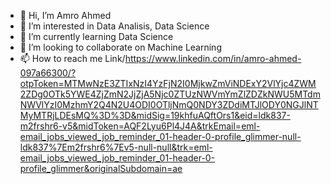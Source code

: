 - 👋 Hi, I’m Amro Ahmed
- 👀 I’m interested in Data Analisis, Data Science
- 🌱 I’m currently learning Data Science
- 💞️ I’m looking to collaborate on Machine Learning
- 📫 How to reach me Link/https://www.linkedin.com/in/amro-ahmed-097a66300/?otpToken=MTMwNzE3ZTIxNzI4YzFjN2I0MjkwZmViNDExY2VlYjc4ZWM2ZDg0OTk5YWE4ZjZmN2JjZjA5Njc0ZTUzNWVmYmZlZDZkNWU5MTdmNWVlYzI0MzhmY2Q4N2U4ODI0OTljNmQ0NDY3ZDdiMTJlODY0NGJlNTMyMTRjLDEsMQ%3D%3D&midSig=19khfuAQftOrs1&eid=ldk837-m2frshr6-v5&midToken=AQF2Lyu6Pl4J4A&trkEmail=eml-email_jobs_viewed_job_reminder_01-header-0-profile_glimmer-null-ldk837%7Em2frshr6%7Ev5-null-null&trk=eml-email_jobs_viewed_job_reminder_01-header-0-profile_glimmer&originalSubdomain=ae


<!---
amro66399/amro66399 is a ✨ special ✨ repository because its `README.md` (this file) appears on your GitHub profile.
You can click the Preview link to take a look at your changes.
--->
